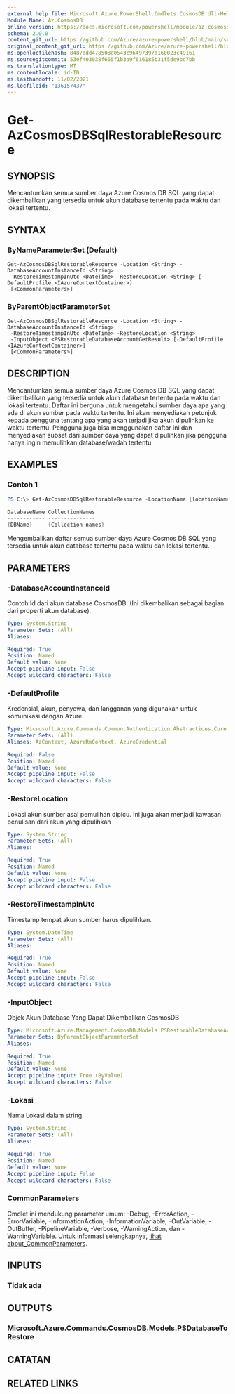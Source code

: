 ```yaml
---
external help file: Microsoft.Azure.PowerShell.Cmdlets.CosmosDB.dll-Help.xml
Module Name: Az.CosmosDB
online version: https://docs.microsoft.com/powershell/module/az.cosmosdb/get-azcosmosdbsqlrestorableresource
schema: 2.0.0
content_git_url: https://github.com/Azure/azure-powershell/blob/main/src/CosmosDB/CosmosDB/help/Get-AzCosmosDBSqlRestorableResource.md
original_content_git_url: https://github.com/Azure/azure-powershell/blob/main/src/CosmosDB/CosmosDB/help/Get-AzCosmosDBSqlRestorableResource.md
ms.openlocfilehash: 8487ddd478508d0543c96497397d160023c49161
ms.sourcegitcommit: 53ef403038f665f1b3a9f616185b31f5de9bd7bb
ms.translationtype: MT
ms.contentlocale: id-ID
ms.lasthandoff: 11/02/2021
ms.locfileid: "136157437"
---
```

# Get-AzCosmosDBSqlRestorableResource

## SYNOPSIS
Mencantumkan semua sumber daya Azure Cosmos DB SQL yang dapat dikembalikan yang tersedia untuk akun database tertentu pada waktu dan lokasi tertentu.

## SYNTAX

### ByNameParameterSet (Default)
```
Get-AzCosmosDBSqlRestorableResource -Location <String> -DatabaseAccountInstanceId <String>
 -RestoreTimestampInUtc <DateTime> -RestoreLocation <String> [-DefaultProfile <IAzureContextContainer>]
 [<CommonParameters>]
```

### ByParentObjectParameterSet
```
Get-AzCosmosDBSqlRestorableResource -Location <String> -DatabaseAccountInstanceId <String>
 -RestoreTimestampInUtc <DateTime> -RestoreLocation <String>
 -InputObject <PSRestorableDatabaseAccountGetResult> [-DefaultProfile <IAzureContextContainer>]
 [<CommonParameters>]
```

## DESCRIPTION
Mencantumkan semua sumber daya Azure Cosmos DB SQL yang dapat dikembalikan yang tersedia untuk akun database tertentu pada waktu dan lokasi tertentu.
Daftar ini berguna untuk mengetahui sumber daya apa yang ada di akun sumber pada waktu tertentu. Ini akan menyediakan petunjuk kepada pengguna tentang apa yang akan terjadi jika akun dipulihkan ke waktu tertentu.
Pengguna juga bisa menggunakan daftar ini dan menyediakan subset dari sumber daya yang dapat dipulihkan jika pengguna hanya ingin memulihkan database/wadah tertentu.

## EXAMPLES

### Contoh 1
```powershell
PS C:\> Get-AzCosmosDBSqlRestorableResource -LocationName {locationName} -DatabaseAccountInstanceId {DatabaseInstanceId} -RestoreLocation {Database} -RestoreTimestampInUtc {RestoreTimestamp}

DatabaseName CollectionNames
------------ ---------------
{DBName}     {Collection names}
```

Mengembalikan daftar semua sumber daya Azure Cosmos DB SQL yang tersedia untuk akun database tertentu pada waktu dan lokasi tertentu.

## PARAMETERS

### -DatabaseAccountInstanceId
Contoh Id dari akun database CosmosDB.
(Ini dikembalikan sebagai bagian dari properti akun database).

```yaml
Type: System.String
Parameter Sets: (All)
Aliases:

Required: True
Position: Named
Default value: None
Accept pipeline input: False
Accept wildcard characters: False
```

### -DefaultProfile
Kredensial, akun, penyewa, dan langganan yang digunakan untuk komunikasi dengan Azure.

```yaml
Type: Microsoft.Azure.Commands.Common.Authentication.Abstractions.Core.IAzureContextContainer
Parameter Sets: (All)
Aliases: AzContext, AzureRmContext, AzureCredential

Required: False
Position: Named
Default value: None
Accept pipeline input: False
Accept wildcard characters: False
```

### -RestoreLocation
Lokasi akun sumber asal pemulihan dipicu.
Ini juga akan menjadi kawasan penulisan dari akun yang dipulihkan

```yaml
Type: System.String
Parameter Sets: (All)
Aliases:

Required: True
Position: Named
Default value: None
Accept pipeline input: False
Accept wildcard characters: False
```

### -RestoreTimestampInUtc
Timestamp tempat akun sumber harus dipulihkan.

```yaml
Type: System.DateTime
Parameter Sets: (All)
Aliases:

Required: True
Position: Named
Default value: None
Accept pipeline input: False
Accept wildcard characters: False
```

### -InputObject
Objek Akun Database Yang Dapat Dikembalikan CosmosDB

```yaml
Type: Microsoft.Azure.Management.CosmosDB.Models.PSRestorableDatabaseAccountGetResult
Parameter Sets: ByParentObjectParameterSet
Aliases:

Required: True
Position: Named
Default value: None
Accept pipeline input: True (ByValue)
Accept wildcard characters: False
```

### -Lokasi
Nama Lokasi dalam string.

```yaml
Type: System.String
Parameter Sets: (All)
Aliases:

Required: True
Position: Named
Default value: None
Accept pipeline input: False
Accept wildcard characters: False
```

### CommonParameters
Cmdlet ini mendukung parameter umum: -Debug, -ErrorAction, -ErrorVariable, -InformationAction, -InformationVariable, -OutVariable, -OutBuffer, -PipelineVariable, -Verbose, -WarningAction, dan -WarningVariable. Untuk informasi selengkapnya, [lihat about_CommonParameters](http://go.microsoft.com/fwlink/?LinkID=113216).

## INPUTS

### Tidak ada

## OUTPUTS

### Microsoft.Azure.Commands.CosmosDB.Models.PSDatabaseToRestore

## CATATAN

## RELATED LINKS
